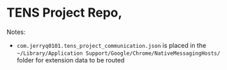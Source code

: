 # TENS Project Repo,

Notes:
- `com.jerryq0101.tens_project_communication.json` is placed in the `~/Library/Application Support/Google/Chrome/NativeMessagingHosts/` folder for extension data to be routed
